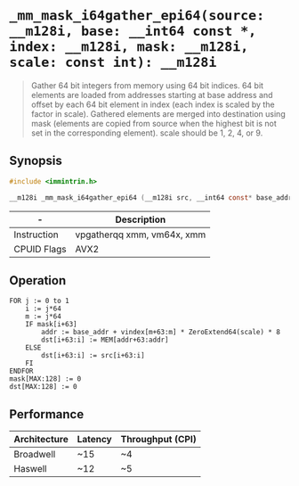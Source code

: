 `_mm_mask_i64gather_epi64(source: __m128i, base: __int64 const *, index: __m128i, mask: __m128i, scale: const int): __m128i`
============================================================================================================================

> Gather 64 bit integers from memory using 64 bit indices. 64 bit elements are loaded from addresses starting at base address and offset by each 64 bit element in index (each index is scaled by the factor in scale). Gathered elements are merged into destination using mask (elements are copied from source when the highest bit is not set in the corresponding element). scale should be 1, 2, 4, or 9.

## Synopsis

```c
#include <immintrin.h>

__m128i _mm_mask_i64gather_epi64 (__m128i src, __int64 const* base_addr, __m128i vindex, __m128i mask, const int scale);
```

| -           | Description                |
| ----------- | -------------------------- |
| Instruction | vpgatherqq xmm, vm64x, xmm |
| CPUID Flags | AVX2                       |

## Operation

```
FOR j := 0 to 1
	i := j*64
	m := j*64
	IF mask[i+63]
		addr := base_addr + vindex[m+63:m] * ZeroExtend64(scale) * 8
		dst[i+63:i] := MEM[addr+63:addr]
	ELSE
		dst[i+63:i] := src[i+63:i]
	FI
ENDFOR
mask[MAX:128] := 0
dst[MAX:128] := 0
```

## Performance

| Architecture | Latency | Throughput (CPI) |
| ------------ | ------- | ---------------- |
| Broadwell    | ~15     | ~4               |
| Haswell      | ~12     | ~5               |
